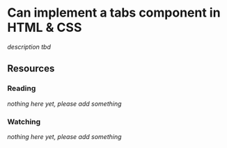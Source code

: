 # Can implement a tabs component in HTML & CSS
_description tbd_
## Resources
### Reading
_nothing here yet, please add something_
### Watching
_nothing here yet, please add something_
